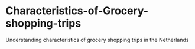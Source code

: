 # Characteristics-of-Grocery-shopping-trips
Understanding characteristics of grocery shopping trips in the Netherlands
